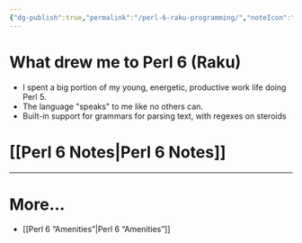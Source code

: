 ```yaml
---
{"dg-publish":true,"permalink":"/perl-6-raku-programming/","noteIcon":"2"}
---
```


# What drew me to Perl 6 (Raku)
- I spent a big portion of my young, energetic, productive work life doing Perl 5.
- The language "speaks" to me like no others can.
- Built-in support for grammars for parsing text, with regexes on steroids

# [[Perl 6 Notes\|Perl 6 Notes]]
---
# More...

- [[Perl 6 “Amenities”\|Perl 6 “Amenities”]]